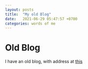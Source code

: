 ```yaml
---
layout: posts
title:  "My old Blog"
date:   2021-06-29 05:47:57 +0700
categories: words of me
---
```


# Old Blog
I have an old blog, with address at [this](https://pagikawan.blogspot.com/)
